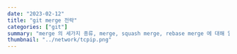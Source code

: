```yaml
---
date: "2023-02-12"
title: "git merge 전략"
categories: ["git"]
summary: "merge 의 세가지 종류, merge, squash merge, rebase merge 에 대해 알아보자"
thumbnail: "../network/tcpip.png"
---
```

